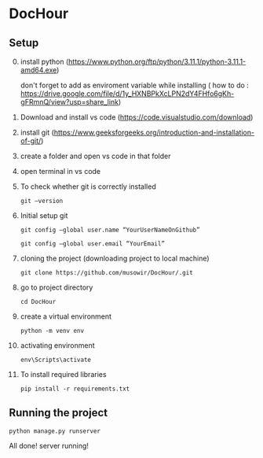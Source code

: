 # DocHour


## Setup
0. install python (https://www.python.org/ftp/python/3.11.1/python-3.11.1-amd64.exe)
    
    don't forget to add as enviroment variable while installing ( how to do : https://drive.google.com/file/d/1y_HXNBPkXcLPN2dY4FHfo6gKh-gFRmnQ/view?usp=share_link)

1. Download and install vs code (https://code.visualstudio.com/download)

2. install git (https://www.geeksforgeeks.org/introduction-and-installation-of-git/)

3. create a folder and open vs code in that folder

4. open terminal in vs code

5. To check whether git is correctly installed

      `git –version`

6. Initial setup git

      `git config –global user.name “YourUserNameOnGithub” `

      `git config –global user.email “YourEmail” `

7. cloning the project (downloading project to local machine)

      `git clone https://github.com/musowir/DocHour/.git` 

8. go to project directory

      `cd DocHour`
      
9. create a virtual environment

    `python -m venv env`
    
10. activating environment

      `env\Scripts\activate`

11. To install required libraries 

     `pip install -r requirements.txt`
     
## Running the project

`python manage.py runserver`

All done! server running!

